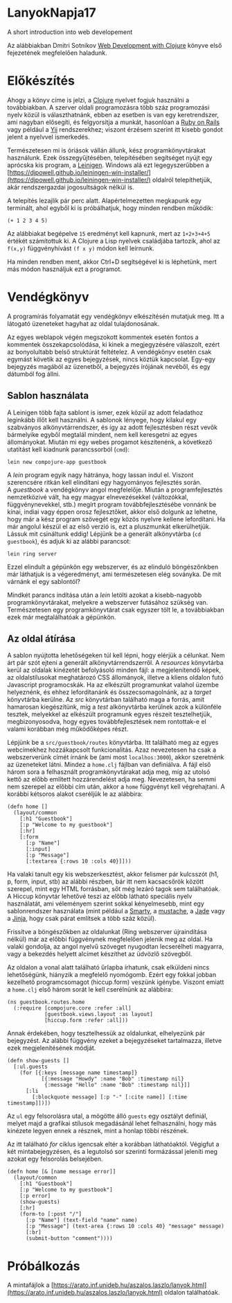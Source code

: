 # LanyokNapja17
A short introduction into web developement

Az alábbiakban Dmitri Sotnikov [Web Development with Clojure](https://pragprog.com/book/dswdcloj2/web-development-with-clojure-second-edition) könyve első fejezetének megfelelően haladunk.

# Előkészítés
Ahogy a könyv címe is jelzi, a [Clojure](http://www.clojure.com/) nyelvet fogjuk használni a továbbiakban.
A szerver oldali programozásra több száz programozási nyelv közül is választhatnánk, ebben az esetben is van egy keretrendszer, ami nagyban elősegíti, és felgyorsítja a munkát, hasonlóan a [Ruby on Rails](http://rubyonrails.org/) vagy például a [Yii](http://www.yiiframework.com/) rendszerekhez; viszont érzésem szerint itt kisebb gondot jelent a nyelvvel ismerkedés.

Természetesen mi is óriások vállán állunk, kész programkönyvtárakat használunk. Ezek összegyűjtésében, telepítésében segítséget nyújt egy aprócska kis program, a [Leinigen](https://leiningen.org/). Windows alá ezt legegyszerűbben a [https://djpowell.github.io/leiningen-win-installer/](https://djpowell.github.io/leiningen-win-installer/) oldalról telepíthetjük, akár rendszergazdai jogosultságok nélkül is. 

A telepítés lezajlik pár perc alatt. Alapértelmezetten megkapunk egy terminált, ahol egyből ki is próbálhatjuk, hogy minden rendben működik:

    (+ 1 2 3 4 5)
    
Az alábbiakat begépelve ```15``` eredményt kell kapnunk, mert az ```1+2+3+4+5``` értékét számítottuk ki. A Clojure a Lisp nyelvek családjába tartozik, ahol az ```f(x,y)``` függvényhívást ```(f x y)``` módon kell leírnunk.

Ha minden rendben ment, akkor Ctrl+D segítségével ki is léphetünk, mert más módon használjuk ezt a programot.

# Vendégkönyv 
A programírás folyamatát egy vendégkönyv elkészítésén mutatjuk meg. Itt a látogató üzeneteket hagyhat az oldal tulajdonosának. 

Az egyes weblapok végén megszokott kommentek esetén fontos a kommentek összekapcsolódása, ki kinek a megjegyzésére válaszolt, ezért az bonyolultabb belső struktúrát feltételez. A vendégkönyv esetén csak egymást követik az egyes bejegyzések, nincs köztük kapcsolat. Egy-egy bejegyzés magából az üzenetből, a bejegyzés írójának nevéből, és egy dátumból fog állni. 

## Sablon használata
A Leinigen több fajta sablont is ismer, ezek közül az adott feladathoz leginkább illőt kell használni. A sablonok lényege, hogy kilakul egy szabványos alkönyvtárrendszer, és így az adott fejlesztésben részt vevők bármelyike egyből megtalál mindent, nem kell keresgetni az egyes állományokat. Miután mi egy webes progamot készítenénk, a következő utatítást kell kiadnunk parancssorból (```cmd```):

    lein new compojure-app guestbook
    
A _lein_ program egyik nagy hátránya, hogy lassan indul el. Viszont szerencsére ritkán kell elindítani egy hagyományos fejlesztés során.  
A _guestbook_ a vendégkönyv angol megfelelője. Miután a programfejlesztés nemzetközivé vált, ha egy magyar elnevezésekkel (változókkal, függvénynevekkel, stb.) megírt program továbbfejlesztésébe vonnánk be kínai, indiai vagy éppen orosz fejlesztőket, akkor első dolgunk az lehetne, hogy már a kész program szövegét egy közös nyelvre kellene lefordítani. Ha már angolul készül el az első verzió is, ezt a pluszmunkát elkerülhetjük. Lássuk mit csináltunk eddig! Lépjünk be a generált alkönyvtárba (```cd guestbook```), és adjuk ki az alábbi parancsot:

    lein ring server

Ezzel elindult a gépünkön egy webszerver, és az elinduló böngészőnkben már láthatjuk is a végeredményt, ami természetesen elég soványka. De mit várnánk el egy sablontól?

Mindkét parancs indítása után a _lein_ letölti azokat a kisebb-nagyobb programkönyvtárakat, melyekre a webszerver futásához szükség van. Természetesen egy programkönyvtárat csak egyszer tölt le, a továbbiakban ezek már megtalálhatóak a gépünkön. 

## Az oldal átírása

A sablon nyújtotta lehetőségeken túl kell lépni, hogy elérjük a célunkat. 
Nem árt pár szót ejteni a generált alkönyvtárrendszerről. A _resources_ könyvtárba kerül az oldalak kinézetét befolyásoló minden fájl: a megjelenítendő képek, az oldalstílusokat meghatározó CSS állományok, illetve a kliens oldalon futó Javascript programocskák. Ha az elkészült programunkat valahol üzembe helyeznénk, és ehhez lefordítanánk és összecsomagolnánk, az a _target_ könyvtárba kerülne. Az _src_ könyvtárban található maga a forrás, amit hamarosan kiegészítünk, míg a _test_ alkönyvtárba kerülnek azok a különféle tesztek, melyekkel az elkészült programunk egyes részeit tesztelhetjük, megbizonyosodva, hogy egyes továbbfejlesztések nem rontottak-e el valami korábban még működőképes részt.

Lépjünk be a ```src/guestbook/routes``` könyvtárba. Itt található meg az egyes webcímekhez hozzákapcsolt funkcionalitás. Azaz nevezetesen ha csak a webszerverünk címét írnánk be (ami most ```localhos:3000```), akkor szeretnénk az üzeneteket látni. Mindez a ```home.clj``` fájlban van definiálva.  A fájl első három sora a felhasznált programkönyvtárakat adja meg, míg az utolsó kettő az előbb említett hozzárendelést adja meg. Nevezetesen, ha semmi nem szerepel az előbbi cím után, akkor a ```home``` függvényt kell végrehajtani. A korábbi kétsoros alakot cseréljük le az alábbira:


    (defn home []
      (layout/common 
        [:h1 "Guestbook"]
        [:p "Welcome to my guestbook"]
        [:hr]
        [:form
          [:p "Name"]
          [:input]
          [:p "Message"]
          [:textarea {:rows 10 :cols 40}]]))

Ha valaki tanult egy kis webszerkesztést, akkor felismer pár kulcsszót (h1, p, form, input, stb) az alábbi részben, bár itt nem kacsacsőrök között szerepel, mint egy HTML forrásban, sőt még lezáró tagok sem találhatóak. A Hiccup könyvtár lehetővé teszi az előbb látható speciális nyelv használatát, ami véleményem szerint sokkal kényelmesebb, mint egy sablonrendszer használata (mint például a [Smarty](http://www.smarty.net/), a [mustache](https://mustache.github.io/), a [Jade](https://www.npmjs.com/package/jade) vagy a [Jinja](http://jinja.pocoo.org/), hogy csak párat említsek a több száz közül).

Frissítve a böngészőkben az oldalunkat (Ring webszerver újraindítása nélkül) már az előbbi függvénynek megfelelően jelenik meg az oldal. Ha valaki gondolja, az angol nyelvű szöveget nyugodtan lecserélheti magyarra, vagy a bekezdés helyett alcímet készíthet az üdvözlő szövegből.

Az oldalon a vonal alatt található űrlapba írhatunk, csak elküldeni nincs lehetőségünk, hiányzik a megfelelő nyomógomb. Ezért egy fokkal jobban kezelhető programcsomagot (hiccup.form) veszünk igénybe. Viszont emiatt a ```home.clj``` első három sorát le kell cserélnünk az alábbira:

    (ns guestbook.routes.home
      (:require [compojure.core :refer :all]
                [guestbook.views.layout :as layout]
                [hiccup.form :refer :all]))

Annak érdekében, hogy tesztelhessük az oldalunkat, elhelyezünk pár bejegyzést. Az alábbi függvény ezeket a bejegyzéseket tartalmazza, illetve ezek megjelenítésének módját.

    (defn show-guests []
      [:ul.guests
        (for [{:keys [message name timestamp]}
               [{:message "Howdy" :name "Bob" :timestamp nil}
                {:message "Hello" :name "Bob" :timestamp nil}]]
          [:li
            [:blockquote message] [:p "-" [:cite name]] [:time timestamp]])])

Az ```ul``` egy felsorolásra utal, a mögötte álló ```guests``` egy osztályt definiál, melyet majd a grafikai stílusok megadásánál lehet felhasználni, hogy más kinézete legyen ennek a résznek, mint a honlap többi részének.

Az itt található _for_ ciklus igencsak eltér a korábban láthatóaktól. Végigfut a két mintabejegyzésen, és a legutolsó sor szerinti formázással jeleníti meg azokat egy felsorolás belsejében.

    (defn home [& [name message error]]
      (layout/common 
        [:h1 "Guestbook"]
        [:p "Welcome to my guestbook"]
        [:p error]
        (show-guests)
        [:hr]
        (form-to [:post "/"]
          [:p "Name"] (text-field "name" name)
          [:p "Message"] (text-area {:rows 10 :cols 40} "message" message)
          [:br]
          (submit-button "comment"))))

# Próbálkozás
A mintafájlok a [https://arato.inf.unideb.hu/aszalos.laszlo/lanyok.html](https://arato.inf.unideb.hu/aszalos.laszlo/lanyok.html)
oldalon találhatóak.
